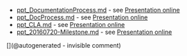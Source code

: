 * [ppt_DocumentationProcess.md](/include/ppt_DocumentationProcess.md) - see [Presentation online](http://kelu124.github.io/murgen-dev-kit/ppt_DocumentationProcess.html)
* [ppt_DocProcess.md](/include/ppt_DocProcess.md) - see [Presentation online](http://kelu124.github.io/murgen-dev-kit/ppt_DocProcess.html)
* [ppt_CLA.md](/include/ppt_CLA.md) - see [Presentation online](http://kelu124.github.io/murgen-dev-kit/ppt_CLA.html)
* [ppt_20160720-Milestone.md](/include/ppt_20160720-Milestone.md) - see [Presentation online](http://kelu124.github.io/murgen-dev-kit/ppt_20160720-Milestone.html)

[](@autogenerated - invisible comment)
